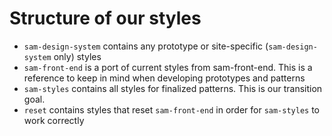 # Structure of our styles

- `sam-design-system` contains any prototype or site-specific (`sam-design-system` only) styles
- `sam-front-end` is a port of current styles from sam-front-end. This is a reference to keep in mind when developing prototypes and patterns
- `sam-styles` contains all styles for finalized patterns. This is our transition goal.
- `reset` contains styles that reset `sam-front-end` in order for `sam-styles` to work correctly
